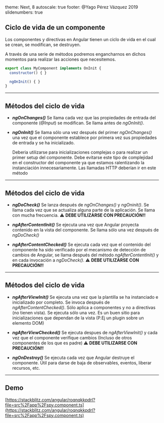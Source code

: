 theme: Next, 8
autoscale: true
footer: @Yago Pérez Vázquez 2019
slidenumbers: true

## Ciclo de vida de un componente

Los componentes y directivas en Angular tienen un ciclo de vida en el cual se crean, se modifican, se destruyen. 

A través de una serie de métodos podremos engancharnos en dichos momentos para realizar las acciones que necesitemos.

```javascript
export class MyComponent implements OnInit {
  constructor() { }

  ngOnInit() { }
}
```
---

## Métodos del ciclo de vida

- _**ngOnChanges()**_ Se llama cada vez que las propiedades de entrada del componente (_@Input_) se modifican. Se llama antes de _ngOnInit()_.

- _**ngOnInit()**_ Se llama sólo una vez después del primer _ngOnChanges()_ una vez que el componente establece por primera vez sus propiedades de entrada y se ha inicializado.

  Deberia utilizarse para inicializaciones complejas o para realizar un primer setup del componente. Debe evitarse este tipo de complejidad en el constructor del componente ya que estamos ralentizando la instanciación innecesariamente. Las llamadas HTTP deberían ir en este método

---

## Métodos del ciclo de vida

- _**ngDoCheck()**_ Se lanza después de _ngOnChanges()_ y _ngOninit()_. Se llama cada vez que se actualiza alguna parte de la aplicación. Se llama con mucha frecuencia. ⚠️ **DEBE UTILIZARSE CON PRECAUCIÓN!!** 

- _**ngAfterContentInit()**_ Se ejecuta una vez que Angular proyecta contenido en la vista del componente. Se llama sólo una vez después de _ngDoCheck()_

- _**ngAfterContentChecked()**_ Se ejecuta cada vez que el contenido del componente ha sido verificado por el mecanismo de detección de cambios de Angular, se llama después del método _ngAfterContentInit()_ y en cada invocación a _ngDoCheck()_. ⚠️ **DEBE UTILIZARSE CON PRECAUCIÓN!!** 

---

## Métodos del ciclo de vida

- _**ngAfterViewInit()**_ Se ejecuta una vez que la plantilla se ha instanciado e inicializado por completo. Se invoca después de _ngAfterContentChecked()_. Sólo aplica a componentes y no a directivas (no tienen vista). Se ejecuta sólo una vez. Es un buen sitio para inicializaciones que dependan de la vista (P.Ej un plugin sobre un elemento DOM)

- _**ngAfterViewChecked()**_ Se ejecuta despues de _ngAfterViewInit()_ y cada vez que el componente verifique cambios (Incluso de otros componentes de los que es padre) ⚠️ **DEBE UTILIZARSE CON PRECAUCIÓN!!** 

- _**ngOnDestroy()**_ Se ejecuta cada vez que Angular destruye el componente. Útil para darse de baja de observables, eventos, liberar recursos, etc.

---

## Demo

[https://stackblitz.com/angular/roqnqkkpdrl?file=src%2Fapp%2Fspy.component.ts](https://stackblitz.com/angular/roqnqkkpdrl?file=src%2Fapp%2Fspy.component.ts)    

